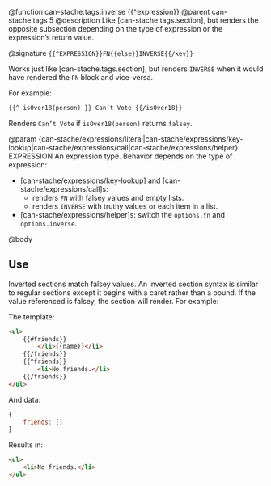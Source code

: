 @function can-stache.tags.inverse {{^expression}}
@parent can-stache.tags 5
@description Like [can-stache.tags.section], but renders
the opposite subsection depending on the type of expression
or the expression’s return value.

@signature `{{^EXPRESSION}}FN{{else}}INVERSE{{/key}}`

Works just like [can-stache.tags.section], but renders `INVERSE`
when it would have rendered the `FN` block and vice-versa.

For example:

```html
{{^ isOver18(person) }} Can’t Vote {{/isOver18}}
```

Renders `Can’t Vote` if `isOver18(person)` returns `falsey`.

@param {can-stache/expressions/literal|can-stache/expressions/key-lookup|can-stache/expressions/call|can-stache/expressions/helper} EXPRESSION An expression type. Behavior depends on the type of expression:

 - [can-stache/expressions/key-lookup] and [can-stache/expressions/call]s:
   - renders `FN` with falsey values and empty lists.
   - renders `INVERSE` with truthy values or each item in a list.
 - [can-stache/expressions/helper]s: switch the `options.fn` and `options.inverse`.

@body

## Use

Inverted sections match falsey values. An inverted section
syntax is similar to regular sections except it begins with a caret
rather than a pound. If the value referenced is falsey, the section
will render. For example:


The template:

```html
<ul>
    {{#friends}}
        </li>{{name}}</li>
    {{/friends}}
    {{^friends}}
        <li>No friends.</li>
    {{/friends}}
</ul>
```

And data:

```js
{
    friends: []
}
```

Results in:

```html
<ul>
    <li>No friends.</li>
</ul>
```
